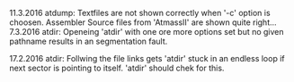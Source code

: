 11.3.2016
	atdump:
	Textfiles are not shown correctly when '-c' option is choosen.
	Assembler Source files from 'AtmassII' are shown quite right...
7.3.2016
	atdir:
	Openeing 'atdir' with one ore more options set but no given pathname results in
	an segmentation fault. 

17.2.2016
	atdir:
	Follwing the file links gets 'atdir' stuck in an endless loop if next sector is pointing to
	itself. 'atdir' should chek for this.
 